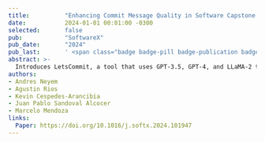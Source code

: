 ```yaml
---
title:          "Enhancing Commit Message Quality in Software Capstone Projects with Generative AI"
date:           2024-01-01 00:01:00 -0300
selected:       false
pub:            "SoftwareX"
pub_date:       "2024"
pub_last:       ' <span class="badge badge-pill badge-publication badge-success">Q2</span>'
abstract: >-
  Introduces LetsCommit, a tool that uses GPT‑3.5, GPT‑4, and LLaMA‑2 to suggest commit messages. In capstone courses, the tool improved message quality and student satisfaction.
authors:
- Andres Neyem
- Agustin Rios
- Kevin Cespedes-Arancibia
- Juan Pablo Sandoval Alcocer
- Marcelo Mendoza
links:
  Paper: https://doi.org/10.1016/j.softx.2024.101947
---
```

